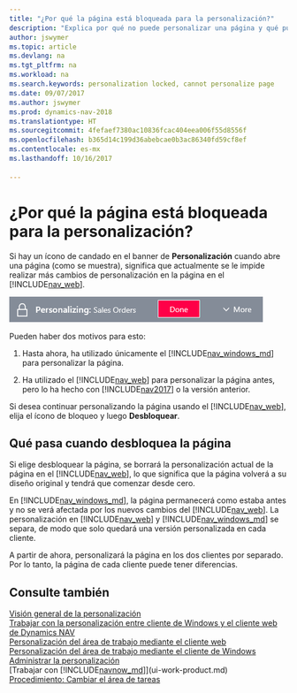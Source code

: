 ```yaml
---
title: "¿Por qué la página está bloqueada para la personalización?"
description: "Explica por qué no puede personalizar una página y qué puede hacer para desbloquearla."
author: jswymer
ms.topic: article
ms.devlang: na
ms.tgt_pltfrm: na
ms.workload: na
ms.search.keywords: personalization locked, cannot personalize page
ms.date: 09/07/2017
ms.author: jswymer
ms.prod: dynamics-nav-2018
ms.translationtype: HT
ms.sourcegitcommit: 4fefaef7380ac10836fcac404eea006f55d8556f
ms.openlocfilehash: b365d14c199d36abebcae0b3ac86340fd59cf8ef
ms.contentlocale: es-mx
ms.lasthandoff: 10/16/2017

---
```

# <a name="why-is-the-page-is-locked-from-personalizing"></a>¿Por qué la página está bloqueada para la personalización?
Si hay un ícono de candado en el banner de **Personalización** cuando abre una página (como se muestra), significa que actualmente se le impide realizar más cambios de personalización en la página en el [!INCLUDE[nav_web](includes/nav_web_md.md)].

![Personalización bloqueada](media/personalization-locked.png "Personalización bloqueada")

Pueden haber dos motivos para esto:
1.  Hasta ahora, ha utilizado únicamente el [!INCLUDE[nav_windows_md](includes/nav_windows_md.md)] para personalizar la página.

2. Ha utilizado el [!INCLUDE[nav_web](includes/nav_web_md.md)] para personalizar la página antes, pero lo ha hecho con [!INCLUDE[nav2017](includes/nav2017.md)] o la versión anterior.   

Si desea continuar personalizando la página usando el [!INCLUDE[nav_web](includes/nav_web_md.md)], elija el ícono de bloqueo y luego **Desbloquear**.

## <a name="what-happens-when-you-unlock-the-page"></a>Qué pasa cuando desbloquea la página
Si elige desbloquear la página, se borrará la personalización actual de la página en el [!INCLUDE[nav_web](includes/nav_web_md.md)], lo que significa que la página volverá a su diseño original y tendrá que comenzar desde cero.

En [!INCLUDE[nav_windows_md](includes/nav_windows_md.md)], la página permanecerá como estaba antes y no se verá afectada por los nuevos cambios del [!INCLUDE[nav_web](includes/nav_web_md.md)]. La personalización en [!INCLUDE[nav_web](includes/nav_web_md.md)] y [!INCLUDE[nav_windows_md](includes/nav_windows_md.md)] se separa, de modo que solo quedará una versión personalizada en cada cliente. 

A partir de ahora, personalizará la página en los dos clientes por separado. Por lo tanto, la página de cada cliente puede tener diferencias.

## <a name="see-also"></a>Consulte también
[Visión general de la personalización](ui-personalization-overview.md)  
[Trabajar con la personalización entre cliente de Windows y el cliente web de Dynamics NAV](ui-personalization-overview.md#PersonalizationWinWeb)  
[Personalización del área de trabajo mediante el cliente web](ui-personalization-user.md)  
[Personalización del área de trabajo mediante el cliente de Windows](ui-personalization-windows-client.md)  
[Administrar la personalización](ui-personalization-manage.md)  
[Trabajar con [!INCLUDE[navnow_md](includes/navnow_md.md)]](ui-work-product.md)  
[Procedimiento: Cambiar el área de tareas](change-role.md)  


